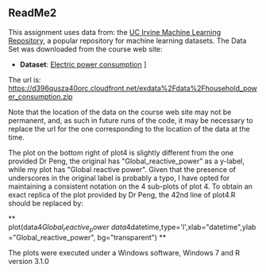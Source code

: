## ReadMe2

This assignment uses data from:
the <a href="http://archive.ics.uci.edu/ml/">UC Irvine Machine
Learning Repository</a>, a popular repository for machine learning
datasets. The Data Set was downloaded from the course web site:

* <b>Dataset</b>: <a href="https://d396qusza40orc.cloudfront.net/exdata%2Fdata%2Fhousehold_power_consumption.zip">Electric power consumption</a> ]

The url is: https://d396qusza40orc.cloudfront.net/exdata%2Fdata%2Fhousehold_power_consumption.zip

Note that the location of the data on the course web site may not be permanent, and, as such
in future runs of the code, it may be necessary to replace the url for the one corresponding to
the location of the data at the time.

The plot on the bottom right of plot4 is slightly different from the one provided Dr Peng,
the original has "Global_reactive_power" as a y-label, while my plot has "Global reactive power".
Given that the presence of underscores in the original label is probably a typo, I have opted
for maintaining a consistent notation on the 4 sub-plots of plot 4. 
To obtain an exact replica of the plot provided by Dr Peng, the 42nd line of plot4.R should be replaced by:

** plot(data4$Global_reactive_power~data4$datetime,type='l',xlab="datetime",ylab="Global_reactive_power", bg="transparent") **

The plots were executed under a Windows software, Windows 7 and R version 3.1.0





